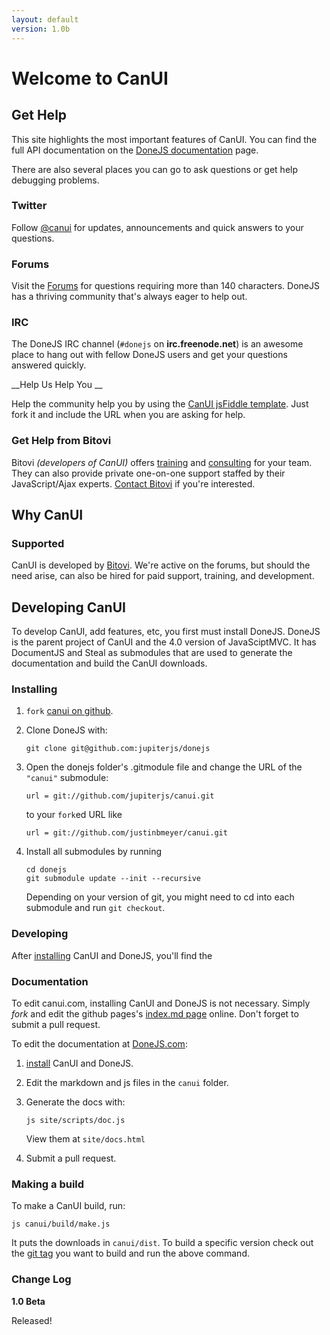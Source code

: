 ```yaml
---
layout: default
version: 1.0b
---
```


# Welcome to CanUI

## Get Help

This site highlights the most important features of CanUI. You can find the full API documentation on the
[DoneJS documentation](http://donejs.com/docs.html#!canui) page.

There are also several places you can go to ask questions or get help debugging problems.

### Twitter

Follow [@canui](http://twitter.com/#!/canui) for updates, announcements and quick answers to your questions.

### Forums

Visit the [Forums](http://forum.javascriptmvc.com/#Forum/canui) for questions requiring more than 140 characters. DoneJS has a thriving community that's always eager to help out.

### IRC

The DoneJS IRC channel (`#donejs` on **irc.freenode.net**) is an awesome place to hang out with fellow DoneJS users and get your questions answered quickly.

__Help Us Help You __

Help the community help you by using the [CanUI jsFiddle template](http://jsfiddle.net/). Just fork it and include the URL when you are asking for help.

### Get Help from Bitovi

Bitovi _(developers of CanUI)_ offers [training](http://bitovi.com/training/) and [consulting](http://bitovi.com/consulting/) for your team. They can also provide private one-on-one support staffed by their JavaScript/Ajax experts. [Contact Bitovi](mailto:contact@bitovi.com) if you're interested.

## Why CanUI

### Supported

CanUI is developed by [Bitovi](http://bitovi.com).  We're active on the forums, but should the need
arise, can also be hired for paid support, training, and development.

## Developing CanUI

To develop CanUI, add features, etc, you first must install DoneJS. DoneJS is the
parent project of CanUI and the 4.0 version of JavaSciptMVC. It has DocumentJS and
Steal as submodules that are used to generate the documentation and build the CanUI downloads.

### Installing

 1. `fork` [canui on github](https://github.com/jupiterjs/canui).
 2. Clone DoneJS with:

        git clone git@github.com:jupiterjs/donejs

 3. Open the donejs folder's .gitmodule file and change the URL of the `"canui"` submodule:

        url = git://github.com/jupiterjs/canui.git

    to your `fork`ed URL like

        url = git://github.com/justinbmeyer/canui.git

 4. Install all submodules by running

        cd donejs
        git submodule update --init --recursive

    Depending on your version of git, you might need to cd into each submodule and run `git checkout`.

### Developing

After [installing](#developing_canui__-installing) CanUI and DoneJS, you'll find
the

### Documentation

To edit canui.com, installing CanUI and DoneJS is not necessary. Simply *fork* and edit the
github pages's [index.md page](https://github.com/jupiterjs/canui/blob/gh-pages/index.md) online. Don't forget to
submit a pull request.

To edit the documentation at [DoneJS.com](http://doneJS.com/docs.html):

 1. [install](#developing_canui-installing) CanUI and DoneJS.
 2. Edit the markdown and js files in the `canui` folder.
 3. Generate the docs with:

        js site/scripts/doc.js

    View them at `site/docs.html`

 4. Submit a pull request.

### Making a build

To make a CanUI build, run:

    js canui/build/make.js

It puts the downloads in `canui/dist`. To build a specific version check out the [git tag](https://github.com/jupiterjs/canui/tags) you want to build and run the above command.

### Change Log

__1.0 Beta__

Released!
